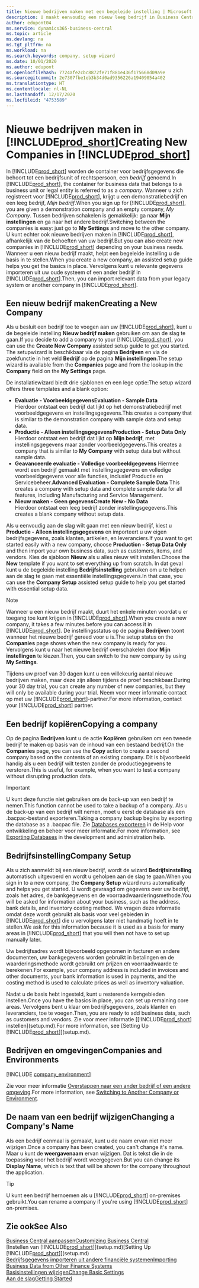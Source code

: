 ```yaml
---
title: Nieuwe bedrijven maken met een begeleide instelling | Microsoft Docs
description: U maakt eenvoudig een nieuw leeg bedrijf in Business Central. Een begeleide instelling helpt u door de stappen en u kunt uw bestaande bedrijfsgegevens importeren.
author: edupont04
ms.service: dynamics365-business-central
ms.topic: article
ms.devlang: na
ms.tgt_pltfrm: na
ms.workload: na
ms.search.keywords: company, setup wizard
ms.date: 10/01/2020
ms.author: edupont
ms.openlocfilehash: 7724afe2cbc8872fe71f881e436f175668d09a9e
ms.sourcegitcommit: 2e7307fbe1eb3b34d0ad9356226a19409054a402
ms.translationtype: HT
ms.contentlocale: nl-NL
ms.lasthandoff: 12/17/2020
ms.locfileid: "4753589"
---
```

# <a name="creating-new-companies-in-prod_short"></a><span data-ttu-id="666ac-104">Nieuwe bedrijven maken in [!INCLUDE[prod_short](includes/prod_short.md)]</span><span class="sxs-lookup"><span data-stu-id="666ac-104">Creating New Companies in [!INCLUDE[prod_short](includes/prod_short.md)]</span></span>

<span data-ttu-id="666ac-105">In [!INCLUDE[prod_short](includes/prod_short.md)] worden de container voor bedrijfsgegevens die behoort tot een bedrijfsunit of rechtspersoon, een *bedrijf* genoemd.</span><span class="sxs-lookup"><span data-stu-id="666ac-105">In [!INCLUDE[prod_short](includes/prod_short.md)], the container for business data that belongs to a business unit or legal entity is referred to as a *company*.</span></span> <span data-ttu-id="666ac-106">Wanneer u zich registreert voor [!INCLUDE[prod_short](includes/prod_short.md)], krijgt u een demonstratiebedrijf en een leeg bedrijf, *Mijn bedrijf*.</span><span class="sxs-lookup"><span data-stu-id="666ac-106">When you sign up for [!INCLUDE[prod_short](includes/prod_short.md)], you are given a demonstration company and an empty company, *My Company*.</span></span> <span data-ttu-id="666ac-107">Tussen bedrijven schakelen is gemakkelijk: ga naar **Mijn instellingen** en ga naar het andere bedrijf.</span><span class="sxs-lookup"><span data-stu-id="666ac-107">Switching between the companies is easy: just go to **My Settings** and move to the other company.</span></span> <span data-ttu-id="666ac-108">U kunt echter ook nieuwe bedrijven maken in [!INCLUDE[prod_short](includes/prod_short.md)], afhankelijk van de behoeften van uw bedrijf.</span><span class="sxs-lookup"><span data-stu-id="666ac-108">But you can also create new companies in [!INCLUDE[prod_short](includes/prod_short.md)] depending on your business needs.</span></span> <span data-ttu-id="666ac-109">Wanneer u een nieuw bedrijf maakt, helpt een begeleide instelling u de basis in te stellen.</span><span class="sxs-lookup"><span data-stu-id="666ac-109">When you create a new company, an assisted setup guide helps you get the basics in place.</span></span> <span data-ttu-id="666ac-110">Vervolgens kunt u relevante gegevens importeren uit uw oude systeem of een ander bedrijf in [!INCLUDE[prod_short](includes/prod_short.md)].</span><span class="sxs-lookup"><span data-stu-id="666ac-110">Then, you can import relevant data from your legacy system or another company in [!INCLUDE[prod_short](includes/prod_short.md)].</span></span>  

## <a name="creating-a-new-company"></a><span data-ttu-id="666ac-111">Een nieuw bedrijf maken</span><span class="sxs-lookup"><span data-stu-id="666ac-111">Creating a New Company</span></span>

<span data-ttu-id="666ac-112">Als u besluit een bedrijf toe te voegen aan uw [!INCLUDE[prod_short](includes/prod_short.md)], kunt u de begeleide instelling **Nieuw bedrijf maken** gebruiken om aan de slag te gaan.</span><span class="sxs-lookup"><span data-stu-id="666ac-112">If you decide to add a company to your [!INCLUDE[prod_short](includes/prod_short.md)], you can use the **Create New Company** assisted setup guide to get you started.</span></span> <span data-ttu-id="666ac-113">The setupwizard is beschikbaar via de pagina **Bedrijven** en via de zoekfunctie in het veld **Bedrijf** op de pagina **Mijn instellingen**.</span><span class="sxs-lookup"><span data-stu-id="666ac-113">The setup wizard is available from the **Companies** page and from the lookup in the **Company** field on the **My Settings** page.</span></span>  

<span data-ttu-id="666ac-114">De installatiewizard biedt drie sjablonen en een lege optie:</span><span class="sxs-lookup"><span data-stu-id="666ac-114">The setup wizard offers three templates and a blank option:</span></span>

- <span data-ttu-id="666ac-115">**Evaluatie - Voorbeeldgegevens**</span><span class="sxs-lookup"><span data-stu-id="666ac-115">**Evaluation - Sample Data**</span></span>  
    <span data-ttu-id="666ac-116">Hierdoor ontstaat een bedrijf dat lijkt op het demonstratiebedrijf met voorbeeldgegevens en instellingsgegevens.</span><span class="sxs-lookup"><span data-stu-id="666ac-116">This creates a company that is similar to the demonstration company with sample data and setup data.</span></span>  
- <span data-ttu-id="666ac-117">**Productie - Alleen instellingsgegevens**</span><span class="sxs-lookup"><span data-stu-id="666ac-117">**Production - Setup Data Only**</span></span>  
    <span data-ttu-id="666ac-118">Hierdoor ontstaat een bedrijf dat lijkt op **Mijn bedrijf**, met instellingsgegevens maar zonder voorbeeldgegevens.</span><span class="sxs-lookup"><span data-stu-id="666ac-118">This creates a company that is similar to **My Company** with setup data but without sample data.</span></span>
- <span data-ttu-id="666ac-119">**Geavanceerde evaluatie - Volledige voorbeeldgegevens** Hiermee wordt een bedrijf gemaakt met instellingsgegevens en volledige voorbeeldgegevens voor alle functies, inclusief Productie en Servicebeheer.</span><span class="sxs-lookup"><span data-stu-id="666ac-119">**Advanced Evaluation - Complete Sample Data** This creates a company with setup data and complete sample data for all features, including Manufacturing and Service Management.</span></span>
- <span data-ttu-id="666ac-120">**Nieuw maken - Geen gegevens**</span><span class="sxs-lookup"><span data-stu-id="666ac-120">**Create New - No Data**</span></span>  
    <span data-ttu-id="666ac-121">Hierdoor ontstaat een leeg bedrijf zonder instellingsgegevens.</span><span class="sxs-lookup"><span data-stu-id="666ac-121">This creates a blank company without setup data.</span></span>  

<span data-ttu-id="666ac-122">Als u eenvoudig aan de slag wilt gaan met een nieuw bedrijf, kiest u **Productie - Alleen instellingsgegevens** en importeert u uw eigen bedrijfsgegevens, zoals klanten, artikelen, en leveranciers.</span><span class="sxs-lookup"><span data-stu-id="666ac-122">If you want to get started easily with a new company, choose **Production - Setup Data Only** and then import your own business data, such as customers, items, and vendors.</span></span> <span data-ttu-id="666ac-123">Kies de sjabloon **Nieuw** als u alles nieuw wilt instellen.</span><span class="sxs-lookup"><span data-stu-id="666ac-123">Choose the **New** template if you want to set everything up from scratch.</span></span> <span data-ttu-id="666ac-124">In dat geval kunt u de begeleide instelling **Bedrijfsinstelling** gebruiken om u te helpen aan de slag te gaan met essentiële instellingsgegevens.</span><span class="sxs-lookup"><span data-stu-id="666ac-124">In that case, you can use the **Company Setup** assisted setup guide to help you get started with essential setup data.</span></span>  

> [!NOTE]  
> <span data-ttu-id="666ac-125">Wanneer u een nieuw bedrijf maakt, duurt het enkele minuten voordat u er toegang toe kunt krijgen in [!INCLUDE[prod_short](includes/prod_short.md)].</span><span class="sxs-lookup"><span data-stu-id="666ac-125">When you create a new company, it takes a few minutes before you can access it in [!INCLUDE[prod_short](includes/prod_short.md)].</span></span> <span data-ttu-id="666ac-126">De instellingsstatus op de pagina **Bedrijven** toont wanneer het nieuwe bedrijf gereed voor u is.</span><span class="sxs-lookup"><span data-stu-id="666ac-126">The setup status on the **Companies** page shows when the new company is ready for you.</span></span> <span data-ttu-id="666ac-127">Vervolgens kunt u naar het nieuwe bedrijf overschakelen door **Mijn instellingen** te kiezen.</span><span class="sxs-lookup"><span data-stu-id="666ac-127">Then, you can switch to the new company by using **My Settings**.</span></span>  

<span data-ttu-id="666ac-128">Tijdens uw proef van 30 dagen kunt u een willekeurig aantal nieuwe bedrijven maken, maar deze zijn alleen tijdens de proef beschikbaar.</span><span class="sxs-lookup"><span data-stu-id="666ac-128">During your 30 day trial, you can create any number of new companies, but they will only be available during your trial.</span></span> <span data-ttu-id="666ac-129">Neem voor meer informatie contact op met uw [!INCLUDE[prod_short](includes/prod_short.md)]-partner.</span><span class="sxs-lookup"><span data-stu-id="666ac-129">For more information, contact your [!INCLUDE[prod_short](includes/prod_short.md)] partner.</span></span>  

## <a name="copying-a-company"></a><span data-ttu-id="666ac-130">Een bedrijf kopiëren</span><span class="sxs-lookup"><span data-stu-id="666ac-130">Copying a company</span></span>

<span data-ttu-id="666ac-131">Op de pagina **Bedrijven** kunt u de actie **Kopiëren** gebruiken om een tweede bedrijf te maken op basis van de inhoud van een bestaand bedrijf.</span><span class="sxs-lookup"><span data-stu-id="666ac-131">On the **Companies** page, you can use the **Copy** action to create a second company based on the contents of an existing company.</span></span> <span data-ttu-id="666ac-132">Dit is bijvoorbeeld handig als u een bedrijf wilt testen zonder de productiegegevens te verstoren.</span><span class="sxs-lookup"><span data-stu-id="666ac-132">This is useful, for example, when you want to test a company without disrupting production data.</span></span>

> [!Important]
> <span data-ttu-id="666ac-133">U kunt deze functie niet gebruiken om de back-up van een bedrijf te nemen.</span><span class="sxs-lookup"><span data-stu-id="666ac-133">This function cannot be used to take a backup of a company.</span></span> <span data-ttu-id="666ac-134">Als u de back-up van een bedrijf wilt nemen, moet u eerst de database als een .bacpac-bestand exporteren.</span><span class="sxs-lookup"><span data-stu-id="666ac-134">Taking a company backup begins by exporting the database as a .bacpac file.</span></span> <span data-ttu-id="666ac-135">Zie [Databases exporteren](/dynamics365/business-central/dev-itpro/administration/tenant-admin-center-database-export) in de Help voor ontwikkeling en beheer voor meer informatie.</span><span class="sxs-lookup"><span data-stu-id="666ac-135">For more information, see [Exporting Databases](/dynamics365/business-central/dev-itpro/administration/tenant-admin-center-database-export) in the development and administration help.</span></span>

## <a name="company-setup"></a><span data-ttu-id="666ac-136">Bedrijfsinstelling</span><span class="sxs-lookup"><span data-stu-id="666ac-136">Company Setup</span></span>

<span data-ttu-id="666ac-137">Als u zich aanmeldt bij een nieuw bedrijf, wordt de wizard **Bedrijfsinstelling** automatisch uitgevoerd en wordt u geholpen aan de slag te gaan.</span><span class="sxs-lookup"><span data-stu-id="666ac-137">When you sign in to a new company, the **Company Setup** wizard runs automatically and helps you get started.</span></span> <span data-ttu-id="666ac-138">U wordt gevraagd om gegevens over uw bedrijf, zoals het adres, de bankgegevens en de voorraadwaarderingsmethode.</span><span class="sxs-lookup"><span data-stu-id="666ac-138">You will be asked for information about your business, such as the address, bank details, and inventory costing method.</span></span> <span data-ttu-id="666ac-139">We vragen deze informatie omdat deze wordt gebruikt als basis voor veel gebieden in [!INCLUDE[prod_short](includes/prod_short.md)] die u vervolgens later niet handmatig hoeft in te stellen.</span><span class="sxs-lookup"><span data-stu-id="666ac-139">We ask for this information because it is used as a basis for many areas in [!INCLUDE[prod_short](includes/prod_short.md)] that you will then not have to set up manually later.</span></span>  

<span data-ttu-id="666ac-140">Uw bedrijfsadres wordt bijvoorbeeld opgenomen in facturen en andere documenten, uw bankgegevens worden gebruikt in betalingen en de waarderingsmethode wordt gebruikt om prijzen en voorraadwaarde te berekenen.</span><span class="sxs-lookup"><span data-stu-id="666ac-140">For example, your company address is included in invoices and other documents, your bank information is used in payments, and the costing method is used to calculate prices as well as inventory valuation.</span></span>  

<span data-ttu-id="666ac-141">Nadat u de basis hebt ingesteld, kunt u resterende kerngebieden instellen.</span><span class="sxs-lookup"><span data-stu-id="666ac-141">Once you have the basics in place, you can set up remaining core areas.</span></span> <span data-ttu-id="666ac-142">Vervolgens bent u klaar om bedrijfsgegevens, zoals klanten en leveranciers, toe te voegen.</span><span class="sxs-lookup"><span data-stu-id="666ac-142">Then, you are ready to add business data, such as customers and vendors.</span></span> <span data-ttu-id="666ac-143">Zie voor meer informatie [[!INCLUDE[prod_short](includes/prod_short.md)] instellen](setup.md).</span><span class="sxs-lookup"><span data-stu-id="666ac-143">For more information, see [Setting Up [!INCLUDE[prod_short](includes/prod_short.md)]](setup.md).</span></span>  

## <a name="companies-and-environments"></a><span data-ttu-id="666ac-144">Bedrijven en omgevingen</span><span class="sxs-lookup"><span data-stu-id="666ac-144">Companies and Environments</span></span>

[!INCLUDE [company_environment](includes/company_environment.md)]

<span data-ttu-id="666ac-145">Zie voor meer informatie [Overstappen naar een ander bedrijf of een andere omgeving](ui-organization-switch.md).</span><span class="sxs-lookup"><span data-stu-id="666ac-145">For more information, see [Switching to Another Company or Environment](ui-organization-switch.md).</span></span> 

## <a name="changing-a-companys-name"></a><span data-ttu-id="666ac-146">De naam van een bedrijf wijzigen</span><span class="sxs-lookup"><span data-stu-id="666ac-146">Changing a Company's Name</span></span>

<span data-ttu-id="666ac-147">Als een bedrijf eenmaal is gemaakt, kunt u de naam ervan niet meer wijzigen.</span><span class="sxs-lookup"><span data-stu-id="666ac-147">Once a company has been created, you can't change it's name.</span></span> <span data-ttu-id="666ac-148">Maar u kunt de **weergavenaam** ervan wijzigen. Dat is tekst die in de toepassing voor het bedrijf wordt weergegeven.</span><span class="sxs-lookup"><span data-stu-id="666ac-148">But you can change its **Display Name**, which is text that will be shown for the company throughout the application.</span></span>  

> [!TIP]
> <span data-ttu-id="666ac-149">U kunt een bedrijf hernoemen als u [!INCLUDE[prod_short](includes/prod_short.md)] on-premises gebruikt.</span><span class="sxs-lookup"><span data-stu-id="666ac-149">You can rename a company if you're using [!INCLUDE[prod_short](includes/prod_short.md)] on-premises.</span></span>

## <a name="see-also"></a><span data-ttu-id="666ac-150">Zie ook</span><span class="sxs-lookup"><span data-stu-id="666ac-150">See Also</span></span>

[<span data-ttu-id="666ac-151">Business Central aanpassen</span><span class="sxs-lookup"><span data-stu-id="666ac-151">Customizing Business Central</span></span>](ui-customizing-overview.md)  
<span data-ttu-id="666ac-152">[Instellen van [!INCLUDE[prod_short](includes/prod_short.md)]](setup.md)</span><span class="sxs-lookup"><span data-stu-id="666ac-152">[Setting Up [!INCLUDE[prod_short](includes/prod_short.md)]](setup.md)</span></span>  
[<span data-ttu-id="666ac-153">Bedrijfsgegevens importeren uit andere financiële systemen</span><span class="sxs-lookup"><span data-stu-id="666ac-153">Importing Business Data from Other Finance Systems</span></span>](across-import-data-configuration-packages.md)  
[<span data-ttu-id="666ac-154">Basisinstellingen wijzigen</span><span class="sxs-lookup"><span data-stu-id="666ac-154">Change Basic Settings</span></span>](ui-change-basic-settings.md)  
[<span data-ttu-id="666ac-155">Aan de slag</span><span class="sxs-lookup"><span data-stu-id="666ac-155">Getting Started</span></span>](product-get-started.md)  
